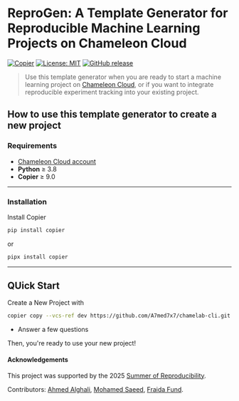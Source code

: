 # ReproGen: A Template Generator for Reproducible Machine Learning Projects on Chameleon Cloud

[![Copier](https://img.shields.io/endpoint?url=https://raw.githubusercontent.com/copier-org/copier/master/img/badge/badge-grayscale-inverted-border-orange.json)](https://github.com/copier-org/copier)
[![License: MIT](https://img.shields.io/badge/License-MIT-yellow.svg)](LICENSE)
[![GitHub release](https://img.shields.io/github/v/release/a7med7x7/chamelab-cli)](https://github.com/a7med7x7/chamelab-cli/releases)


> Use this template generator when you are ready to start a machine learning project on         [Chameleon Cloud](https://www.chameleoncloud.org), or if you want to integrate reproducible experiment tracking into your existing project.


## How to use this template generator to create a new project




###  Requirements

- [Chameleon Cloud account](https://www.chameleoncloud.org)
- **Python** ≥ 3.8
- **Copier** ≥ 9.0

---

###  Installation

Install Copier

```sh
pip install copier
```

or 
```sh
pipx install copier 
```

---

## QUick Start

Create a New Project with 
```sh
copier copy --vcs-ref dev https://github.com/A7med7x7/chamelab-cli.git my_project_name
```
* Answer a few questions

Then, you're ready to use your new project!

#### Acknowledgements

This project was supported by the 2025 [Summer of Reproducibility](https://ucsc-ospo.github.io/sor/).

Contributors: [Ahmed Alghali](https://ucsc-ospo.github.io/author/ahmed-alghali/), [Mohamed Saeed](https://ucsc-ospo.github.io/author/mohamed-saeed/), [Fraida Fund](https://ucsc-ospo.github.io/author/fraida-fund/).
